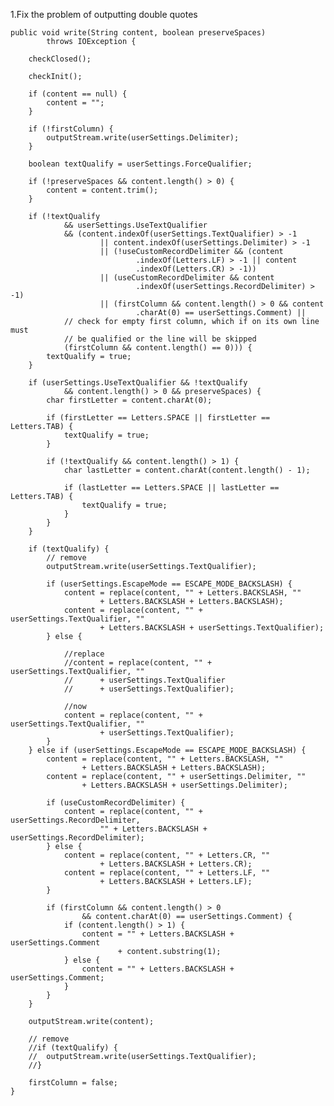 1.Fix the problem of outputting double quotes

	public void write(String content, boolean preserveSpaces)
			throws IOException {
			
		checkClosed();

		checkInit();

		if (content == null) {
			content = "";
		}

		if (!firstColumn) {
			outputStream.write(userSettings.Delimiter);
		}

		boolean textQualify = userSettings.ForceQualifier;

		if (!preserveSpaces && content.length() > 0) {
			content = content.trim();
		}

		if (!textQualify
				&& userSettings.UseTextQualifier
				&& (content.indexOf(userSettings.TextQualifier) > -1
						|| content.indexOf(userSettings.Delimiter) > -1
						|| (!useCustomRecordDelimiter && (content
								.indexOf(Letters.LF) > -1 || content
								.indexOf(Letters.CR) > -1))
						|| (useCustomRecordDelimiter && content
								.indexOf(userSettings.RecordDelimiter) > -1)
						|| (firstColumn && content.length() > 0 && content
								.charAt(0) == userSettings.Comment) ||
				// check for empty first column, which if on its own line must
				// be qualified or the line will be skipped
				(firstColumn && content.length() == 0))) {
			textQualify = true;
		}

		if (userSettings.UseTextQualifier && !textQualify
				&& content.length() > 0 && preserveSpaces) {
			char firstLetter = content.charAt(0);

			if (firstLetter == Letters.SPACE || firstLetter == Letters.TAB) {
				textQualify = true;
			}

			if (!textQualify && content.length() > 1) {
				char lastLetter = content.charAt(content.length() - 1);

				if (lastLetter == Letters.SPACE || lastLetter == Letters.TAB) {
					textQualify = true;
				}
			}
		}

		if (textQualify) {
			// remove 
			outputStream.write(userSettings.TextQualifier);

			if (userSettings.EscapeMode == ESCAPE_MODE_BACKSLASH) {
				content = replace(content, "" + Letters.BACKSLASH, ""
						+ Letters.BACKSLASH + Letters.BACKSLASH);
				content = replace(content, "" + userSettings.TextQualifier, ""
						+ Letters.BACKSLASH + userSettings.TextQualifier);
			} else {
				
				//replace
				//content = replace(content, "" + userSettings.TextQualifier, ""
				//		+ userSettings.TextQualifier
				//		+ userSettings.TextQualifier);
				
				//now
				content = replace(content, "" + userSettings.TextQualifier, ""
						+ userSettings.TextQualifier);
			}
		} else if (userSettings.EscapeMode == ESCAPE_MODE_BACKSLASH) {
			content = replace(content, "" + Letters.BACKSLASH, ""
					+ Letters.BACKSLASH + Letters.BACKSLASH);
			content = replace(content, "" + userSettings.Delimiter, ""
					+ Letters.BACKSLASH + userSettings.Delimiter);

			if (useCustomRecordDelimiter) {
				content = replace(content, "" + userSettings.RecordDelimiter,
						"" + Letters.BACKSLASH + userSettings.RecordDelimiter);
			} else {
				content = replace(content, "" + Letters.CR, ""
						+ Letters.BACKSLASH + Letters.CR);
				content = replace(content, "" + Letters.LF, ""
						+ Letters.BACKSLASH + Letters.LF);
			}

			if (firstColumn && content.length() > 0
					&& content.charAt(0) == userSettings.Comment) {
				if (content.length() > 1) {
					content = "" + Letters.BACKSLASH + userSettings.Comment
							+ content.substring(1);
				} else {
					content = "" + Letters.BACKSLASH + userSettings.Comment;
				}
			}
		}

		outputStream.write(content);

		// remove 
		//if (textQualify) {
		//	outputStream.write(userSettings.TextQualifier);
		//}

		firstColumn = false;
	}